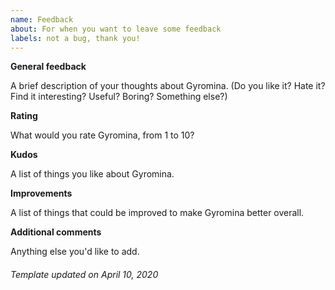 ```yaml
---
name: Feedback
about: For when you want to leave some feedback
labels: not a bug, thank you!
---
```


**General feedback**

A brief description of your thoughts about Gyromina.
(Do you like it? Hate it? Find it interesting? Useful? Boring? Something else?)

**Rating**

What would you rate Gyromina, from 1 to 10?

**Kudos**

A list of things you like about Gyromina.

**Improvements**

A list of things that could be improved to make Gyromina better overall.

**Additional comments**

Anything else you'd like to add.

###### *Template updated on April 10, 2020*
